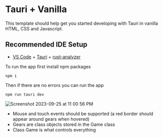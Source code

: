 # Tauri + Vanilla

This template should help get you started developing with Tauri in vanilla HTML, CSS and Javascript.

## Recommended IDE Setup

- [VS Code](https://code.visualstudio.com/) + [Tauri](https://marketplace.visualstudio.com/items?itemName=tauri-apps.tauri-vscode) + [rust-analyzer](https://marketplace.visualstudio.com/items?itemName=rust-lang.rust-analyzer)

To run the app first install npm packages
```
npm i
```

Then if there are no errors you can run the app
```
npm run tauri dev
```

![Screenshot 2023-09-25 at 11 00 56 PM](https://github.com/Mainman002/hello-tauri/assets/11281480/e3b1f03d-a164-40f2-b6ab-fc623aa97dfc)

* Mouse and touch events should be supported (a red border should appear around gears when hovered)
* Gears are class objects stored in the Game class
* Class Game is what controls everything
